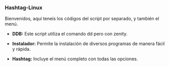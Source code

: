 ### Hashtag-Linux

Bienvenidos, aquí teneis los códigos del script por separado, y también el menú.

* **DDB:** Este script utiliza el comando dd pero con zenity.

* **Instalador:** Permite la instalación de diversos programas de manera fácil y rápida.

* **Hashtag:** Incluye el menú completo con todas las opciones.
